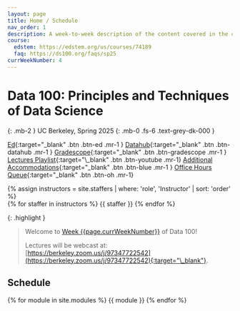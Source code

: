 ```yaml
---
layout: page
title: Home / Schedule
nav_order: 1
description: A week-to-week description of the content covered in the course.
course:
  edstem: https://edstem.org/us/courses/74189
  faq: https://ds100.org/faqs/sp25
currWeekNumber: 4
---
```


# Data 100: Principles and Techniques of Data Science

{: .mb-2 }
UC Berkeley, Spring 2025
{: .mb-0 .fs-6 .text-grey-dk-000 }

[Ed](https://edstem.org/us/courses/74189){:target="\_blank" .btn .btn-ed .mr-1 }
[Datahub](http://data100.datahub.berkeley.edu/){:target="\_blank" .btn .btn-datahub .mr-1 }
[Gradescope](https://www.gradescope.com/courses/949942){:target="\_blank" .btn .btn-gradescope .mr-1 }
[Lectures Playlist](https://youtube.com/playlist?list=PLQCcNQgUcDfqdZpmNOM4VYwloa2TFQYQf&si=ZPtsLCOyuzQ_HMM_){:target="\_blank" .btn .btn-youtube .mr-1}
[Additional Accommodations](https://docs.google.com/forms/d/e/1FAIpQLSe23BU7DocByEPYt6YV00rOTn7K1AVj7Fqpw2eOgWG0Q5GtDw/viewform?usp=sharing){:target="\_blank" .btn .btn-blue .mr-1 }
[Office Hours Queue](https://oh.ds100.org/){:target="\_blank" .btn .btn-oh .mr-1}

<div>
{% assign instructors = site.staffers | where: 'role', 'Instructor' | sort: 'order' %}
  <div class="role">
    {% for staffer in instructors %}
    <!-- {% assign staffer.photo = staffer.photo | replace: '../', '' %} -->
    {{ staffer }}
    {% endfor %}
  </div>
</div>

{: .highlight }

> Welcome to [Week {{page.currWeekNumber}}](#week-{{page.currWeekNumber}}) of Data 100!
> 
> Lectures will be webcast at: [https://berkeley.zoom.us/j/97347722542](https://berkeley.zoom.us/j/97347722542){:target="\_blank"}.


<!-- {: .note }
> <span style="color:red">**Enrollment: As of Jan. 23, 2024, Data C100/200 is closed and no further enrollment is possible.**</span>  -->


<a name="schedule"></a>

## Schedule

{% for module in site.modules %}
{{ module }}
{% endfor %}